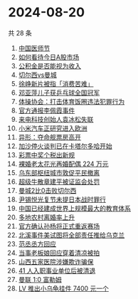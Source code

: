 # 2024-08-20

共 28 条

<!-- BEGIN -->
<!-- 最后更新时间 Tue Aug 20 2024 23:09:04 GMT+0800 (China Standard Time) -->

1. [中国医师节](https://www.zhihu.com/search?q=%E4%B8%AD%E5%9B%BD%E5%8C%BB%E5%B8%88%E8%8A%82)
1. [如何看待今日A股市场](https://www.zhihu.com/search?q=%E5%A6%82%E4%BD%95%E7%9C%8B%E5%BE%85%E4%BB%8A%E6%97%A5A%E8%82%A1%E5%B8%82%E5%9C%BA)
1. [公积金是否能视为收入](https://www.zhihu.com/search?q=%E5%85%AC%E7%A7%AF%E9%87%91%E6%98%AF%E5%90%A6%E8%83%BD%E8%A7%86%E4%B8%BA%E6%94%B6%E5%85%A5)
1. [切尔西vs曼城](https://www.zhihu.com/search?q=%E5%88%87%E5%B0%94%E8%A5%BFvs%E6%9B%BC%E5%9F%8E)
1. [徐峥新片被指「消费苦难」](https://www.zhihu.com/search?q=%E5%BE%90%E5%B3%A5%E6%96%B0%E7%89%87%E8%A2%AB%E6%8C%87%E3%80%8C%E6%B6%88%E8%B4%B9%E8%8B%A6%E9%9A%BE%E3%80%8D)
1. [邓亚萍儿子获乒乓球全国冠军](https://www.zhihu.com/search?q=%E9%82%93%E4%BA%9A%E8%90%8D%E5%84%BF%E5%AD%90%E8%8E%B7%E4%B9%92%E4%B9%93%E7%90%83%E5%85%A8%E5%9B%BD%E5%86%A0%E5%86%9B)
1. [体操协会：打击体育饭圈违法犯罪行为](https://www.zhihu.com/search?q=%E4%BD%93%E6%93%8D%E5%8D%8F%E4%BC%9A%EF%BC%9A%E6%89%93%E5%87%BB%E4%BD%93%E8%82%B2%E9%A5%AD%E5%9C%88%E8%BF%9D%E6%B3%95%E7%8A%AF%E7%BD%AA%E8%A1%8C%E4%B8%BA)
1. [官方通报李佩霞事件](https://www.zhihu.com/search?q=%E5%AE%98%E6%96%B9%E9%80%9A%E6%8A%A5%E6%9D%8E%E4%BD%A9%E9%9C%9E%E4%BA%8B%E4%BB%B6)
1. [来电科技创始人袁冰松失联](https://www.zhihu.com/search?q=%E6%9D%A5%E7%94%B5%E7%A7%91%E6%8A%80%E5%88%9B%E5%A7%8B%E4%BA%BA%E8%A2%81%E5%86%B0%E6%9D%BE%E5%A4%B1%E8%81%94)
1. [小米汽车正研究进入欧洲](https://www.zhihu.com/search?q=%E5%B0%8F%E7%B1%B3%E6%B1%BD%E8%BD%A6%E6%AD%A3%E7%A0%94%E7%A9%B6%E8%BF%9B%E5%85%A5%E6%AC%A7%E6%B4%B2)
1. [异形：夺命舰票房高开](https://www.zhihu.com/search?q=%E5%BC%82%E5%BD%A2%EF%BC%9A%E5%A4%BA%E5%91%BD%E8%88%B0%E7%A5%A8%E6%88%BF%E9%AB%98%E5%BC%80)
1. [加沙停火谈判已在卡塔尔多哈开始](https://www.zhihu.com/search?q=%E5%8A%A0%E6%B2%99%E5%81%9C%E7%81%AB%E8%B0%88%E5%88%A4%E5%B7%B2%E5%9C%A8%E5%8D%A1%E5%A1%94%E5%B0%94%E5%A4%9A%E5%93%88%E5%BC%80%E5%A7%8B)
1. [彩票中奖个税出新规](https://www.zhihu.com/search?q=%E5%BD%A9%E7%A5%A8%E4%B8%AD%E5%A5%96%E4%B8%AA%E7%A8%8E%E5%87%BA%E6%96%B0%E8%A7%84)
1. [裸婚老太花光再婚配偶 224 万元](https://www.zhihu.com/search?q=%E8%A3%B8%E5%A9%9A%E8%80%81%E5%A4%AA%E8%8A%B1%E5%85%89%E5%86%8D%E5%A9%9A%E9%85%8D%E5%81%B6%20224%20%E4%B8%87%E5%85%83)
1. [乌东部枢纽城市敦促平民撤离](https://www.zhihu.com/search?q=%E4%B9%8C%E4%B8%9C%E9%83%A8%E6%9E%A2%E7%BA%BD%E5%9F%8E%E5%B8%82%E6%95%A6%E4%BF%83%E5%B9%B3%E6%B0%91%E6%92%A4%E7%A6%BB)
1. [超级牛散章建平被证监会处罚](https://www.zhihu.com/search?q=%E8%B6%85%E7%BA%A7%E7%89%9B%E6%95%A3%E7%AB%A0%E5%BB%BA%E5%B9%B3%E8%A2%AB%E8%AF%81%E7%9B%91%E4%BC%9A%E5%A4%84%E7%BD%9A)
1. [曼城2比0击败切尔西](https://www.zhihu.com/search?q=%E6%9B%BC%E5%9F%8E2%E6%AF%940%E5%87%BB%E8%B4%A5%E5%88%87%E5%B0%94%E8%A5%BF)
1. [尹锡悦光复节未提日本战时罪行](https://www.zhihu.com/search?q=%E5%B0%B9%E9%94%A1%E6%82%A6%E5%85%89%E5%A4%8D%E8%8A%82%E6%9C%AA%E6%8F%90%E6%97%A5%E6%9C%AC%E6%88%98%E6%97%B6%E7%BD%AA%E8%A1%8C)
1. [中国已经建成世界上规模最大的教育体系](https://www.zhihu.com/search?q=%E4%B8%AD%E5%9B%BD%E5%B7%B2%E7%BB%8F%E5%BB%BA%E6%88%90%E4%B8%96%E7%95%8C%E4%B8%8A%E8%A7%84%E6%A8%A1%E6%9C%80%E5%A4%A7%E7%9A%84%E6%95%99%E8%82%B2%E4%BD%93%E7%B3%BB)
1. [多地农村离婚率上升](https://www.zhihu.com/search?q=%E5%A4%9A%E5%9C%B0%E5%86%9C%E6%9D%91%E7%A6%BB%E5%A9%9A%E7%8E%87%E4%B8%8A%E5%8D%87)
1. [官方确认孙杨将正式重返赛场](https://www.zhihu.com/search?q=%E5%AE%98%E6%96%B9%E7%A1%AE%E8%AE%A4%E5%AD%99%E6%9D%A8%E5%B0%86%E6%AD%A3%E5%BC%8F%E9%87%8D%E8%BF%94%E8%B5%9B%E5%9C%BA)
1. [北溪事件美试图将全部责任推给乌克兰](https://www.zhihu.com/search?q=%E5%8C%97%E6%BA%AA%E4%BA%8B%E4%BB%B6%E7%BE%8E%E8%AF%95%E5%9B%BE%E5%B0%86%E5%85%A8%E9%83%A8%E8%B4%A3%E4%BB%BB%E6%8E%A8%E7%BB%99%E4%B9%8C%E5%85%8B%E5%85%B0)
1. [范丞丞方回应](https://www.zhihu.com/search?q=%E8%8C%83%E4%B8%9E%E4%B8%9E%E6%96%B9%E5%9B%9E%E5%BA%94)
1. [当事老板娘回应穿着清凉被拍](https://www.zhihu.com/search?q=%E5%BD%93%E4%BA%8B%E8%80%81%E6%9D%BF%E5%A8%98%E5%9B%9E%E5%BA%94%E7%A9%BF%E7%9D%80%E6%B8%85%E5%87%89%E8%A2%AB%E6%8B%8D)
1. [山西五家医院涉嫌欺诈骗保](https://www.zhihu.com/search?q=%E5%B1%B1%E8%A5%BF%E4%BA%94%E5%AE%B6%E5%8C%BB%E9%99%A2%E6%B6%89%E5%AB%8C%E6%AC%BA%E8%AF%88%E9%AA%97%E4%BF%9D)
1. [41 人入职事业单位后被清退](https://www.zhihu.com/search?q=41%20%E4%BA%BA%E5%85%A5%E8%81%8C%E4%BA%8B%E4%B8%9A%E5%8D%95%E4%BD%8D%E5%90%8E%E8%A2%AB%E6%B8%85%E9%80%80)
1. [曼联 1:0 富勒姆](https://www.zhihu.com/search?q=%E6%9B%BC%E8%81%94%201%3A0%20%E5%AF%8C%E5%8B%92%E5%A7%86)
1. [LV 推出小乌龟挂件 7400 元一个](https://www.zhihu.com/search?q=LV%20%E6%8E%A8%E5%87%BA%E5%B0%8F%E4%B9%8C%E9%BE%9F%E6%8C%82%E4%BB%B6%207400%20%E5%85%83%E4%B8%80%E4%B8%AA)

<!-- END -->
